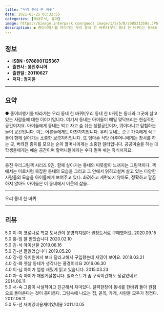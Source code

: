 ```yaml
---
title: "우리 동네 한 바퀴"
date: 2021-05-25 03:32:55
categories: [국내도서, 유아]
image: https://bimage.interpark.com/goods_image/1/3/5/0/208531350s.JPG
description: ● 종이비행기를 따라가는 우리 동네 한 바퀴![우리 동네 한 바퀴]는 동네와 그곳에 살고 있는 사람들에 대한 이야기입니다. 여기서 동네는 아이들이 매일 맞닥뜨리는 현실적인 공간이지요. 아이들에게 동네는 먹고 자고 숨 쉬는 생활공간이자, 뛰어다니고 탐험하는 놀이 공간입니다. 이는 어른들
---
```


## **정보**

- **ISBN : 9788901125367**
- **출판사 : 웅진주니어**
- **출판일 : 20110627**
- **저자 : 정지윤**

------



## **요약**

●  종이비행기를 따라가는 우리 동네 한 바퀴![우리 동네 한 바퀴]는 동네와 그곳에 살고 있는 사람들에 대한 이야기입니다. 여기서 동네는 아이들이 매일 맞닥뜨리는 현실적인 공간이지요. 아이들에게 동네는 먹고 자고 숨 쉬는 생활공간이자, 뛰어다니고 탐험하는 놀이 공간입니다. 이는 어른들에게도 마찬가지입니다. 우리 동네는 준구 가족에게 식구들이 함께 살아가는 소중한 보금자리입니다. 또 엄마손 식당 아주머니에게는 장사를 하는 곳, 버려진 종이를 모으는 순이 할머니에게는 소중한 일터입니다. 공공미술을 하는 대학생들에게는 예술 공간이며 할머니들에게는 수다 떨며 쉬는 휴식처지요.

------

웅진 우리그림책 시리즈 9권. 함께 살아가는 동네의 따뜻함이 느껴지는 그림책이다. 책에서는 미로처럼 복잡한 동네의 모습을 그리고 그 안에서 얽히고설켜 살고 있는 다양한 사람들의 모습을 아이들에게 보여주고 있다. 화려하고 세련되지 않아도, 정확하고 깔끔하지 않아도 아이들은 이 동네에서 이웃의 삶을... 

------


우리 동네 한 바퀴 

------


## **리뷰** 

5.0 이-미 코로나로 학교 도서관이 운영되지않아 권장도서로 구매했어요.
 2020.09.15 <br/>5.0 홍-임 잘 받았습니다  2020.02.10 <br/>5.0 김-석 아이선물 2019.08.16 <br/>5.0 김-선 잘읽었습니다 2019.05.20 <br/>4.0 강-영 유치원에서 보내 달라고해서 구입했는데 재밌어 보여요. 2018.03.21 <br/>4.0 강-화 옛날 동네가 생각나는 풍경이네요 2016.06.30 <br/>4.0 이-님 아이가 엄청 재밌게 읽고 있습니다. 2015.03.23 <br/>4.0 차-숙 아이가 재밌게잘봅니다. 일러스트가 좀 구식이긴해도 정감있네요. 2014.06.11 <br/>5.0 서-숙 그림이 사실적이고 친근해서 재미있다. 달력한장이 동네를 한바퀴 돌아 원점으로 돌아온다는 것이 흥미롭다. 그림속에 나오는 집, 골목, 가게, 사람들 모두가 정겹다. 2012.06.11 <br/>5.0 도-선 재미있네용재미있네용 2011.10.05 <br/>
